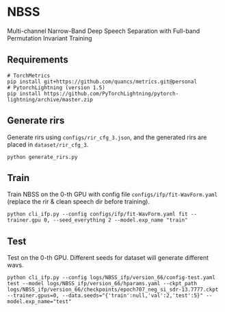 # NBSS
Multi-channel Narrow-Band Deep Speech Separation with Full-band Permutation Invariant Training

## Requirements
```
# TorchMetrics
pip install git+https://github.com/quancs/metrics.git@personal
# PytorchLightning (version 1.5)
pip install https://github.com/PyTorchLightning/pytorch-lightning/archive/master.zip
```

## Generate rirs
Generate rirs using `configs/rir_cfg_3.json`, and the generated rirs are placed in `dataset/rir_cfg_3`.
```
python generate_rirs.py
```

## Train
Train NBSS on the 0-th GPU with config file `configs/ifp/fit-WavForm.yaml` (replace the rir & clean speech dir before training).
```
python cli_ifp.py --config configs/ifp/fit-WavForm.yaml fit --trainer.gpu 0, --seed_everything 2 --model.exp_name "train"
```

## Test
Test on the 0-th GPU.
Different seeds for dataset will generate different wavs.
```
python cli_ifp.py --config logs/NBSS_ifp/version_66/config-test.yaml test --model logs/NBSS_ifp/version_66/hparams.yaml --ckpt_path logs/NBSS_ifp/version_66/checkpoints/epoch707_neg_si_sdr-13.7777.ckpt --trainer.gpus=0, --data.seeds="{'train':null,'val':2,'test':5}" --model.exp_name="test"
```

